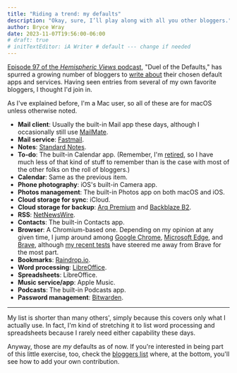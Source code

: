 ```yaml
---
title: "Riding a trend: my defaults"
description: "Okay, sure, I’ll play along with all you other bloggers."
author: Bryce Wray
date: 2023-11-07T19:56:00-06:00
# draft: true
# initTextEditor: iA Writer # default --- change if needed
---
```


[Episode 97 of the *Hemispheric Views* podcast](https://listen.hemisphericviews.com/097), "Duel of the Defaults," has spurred a growing number of bloggers to [write about](https://defaults.rknight.me/) their chosen default apps and services. Having seen entries from several of my own favorite bloggers, I thought I'd join in.

<!--more-->

As I've explained before, I'm a Mac user, so all of these are for macOS unless otherwise noted.

- **Mail client**: Usually the built-in Mail app these days, although I occasionally still use [MailMate](https://freron.com).
- **Mail service**: [Fastmail](https://fastmail.com).
- **Notes**: [Standard Notes](https://standardnotes.com).
- **To-do**: The built-in Calendar app. (Remember, I'm [retired](/posts/2021/09/transition/), so I have much less of that kind of stuff to remember than is the case with most of the other folks on the roll of bloggers.)
- **Calendar**: Same as the previous item.
- **Phone photography**: iOS's built-in Camera app.
- **Photos management**: The built-in Photos app on both macOS and iOS.
- **Cloud storage for sync**: iCloud.
- **Cloud storage for backup**: [Arq Premium](https://www.arqbackup.com/) and [Backblaze B2](https://www.backblaze.com/cloud-storage).
- **RSS**: [NetNewsWire](https://netnewswire.com/).
- **Contacts**: The built-in Contacts app.
- **Browser**: A Chromium-based one. Depending on my opinion at any given time, I jump around among [Google Chrome](https://www.google.com/chrome/), [Microsoft Edge](https://www.microsoft.com/edge), and [Brave](https://brave.com), although [my recent tests](/posts/2023/10/testing-testing/) have steered me away from Brave for the most part.
- **Bookmarks**: [Raindrop.io](https://raindrop.io).
- **Word processing**: [LibreOffice](https://www.libreoffice.org).
- **Spreadsheets**: LibreOffice.
- **Music service/app**: Apple Music.
- **Podcasts**: The built-in Podcasts app.
- **Password management**: [Bitwarden](https://bitwarden.com).

----

My list is shorter than many others', simply because this covers only what I actually use. In fact, I'm kind of stretching it to list word processing and spreadsheets because I rarely need either capability these days.

Anyway, those are *my* defaults as of now. If you're interested in being part of this little exercise, too, check the [bloggers list](https://defaults.rknight.me/) where, at the bottom, you'll see how to add your own contribution.
